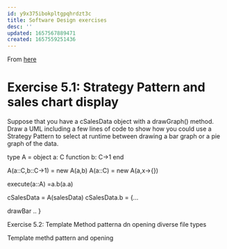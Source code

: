 ```yaml
---
id: y9x375ibokpltgpqhrdzt3c
title: Software Design exercises
desc: ''
updated: 1657567889471
created: 1657559251436
---
```



From [here](https://etutorials.org/Programming/Software+engineering+and+computer+games/Part+I+Software+Engineering+and+Computer+Games/Chapter+5.+Software+design+patterns/Exercises/)



# Exercise 5.1: Strategy Pattern and sales chart display

Suppose that you have a cSalesData object with a drawGraph() method. Draw a UML including a few lines of code to show how you could use a Strategy Pattern to select at runtime between drawing a bar graph or a pie graph of the data.


type A<C> = 
    object a: C
    function b: C->1
end

A<C>(a::C,b::C->1) = new A(a,b)
A<C>(a::C) = new A(a,x->{})

execute(a::A) =a.b(a.a)


cSalesData = A(salesData)
cSalesData.b = {...

drawBar
..
} 



Exercise 5.2:
Template Method patterna dn opening diverse file types

Template methd pattern and opening 


